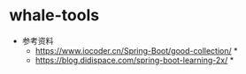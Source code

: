 # whale-tools

* 参考资料
    * https://www.iocoder.cn/Spring-Boot/good-collection/
        *
    * https://blog.didispace.com/spring-boot-learning-2x/
        * 